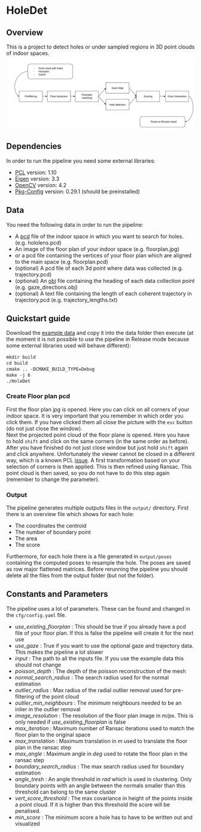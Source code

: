 # HoleDet
## Overview
This is a project to detect holes or under sampled regions in 3D point clouds of indoor spaces. 
![a flowdiagram of the pipeline](pipeline.png)

## Dependencies
In order to run the pipeline you need some external libraries:
- [PCL](https://pointclouds.org/downloads/) version: 1.10
- [Eigen](https://eigen.tuxfamily.org/index.php?title=Main_Page) version: 3.3
- [OpenCV](https://opencv.org/releases/) version: 4.2
- [Pkg-Config](https://www.freedesktop.org/wiki/Software/pkg-config/) version: 0.29.1 (should be preinstalled)

## Data
You need the following data in order to run the pipeline:
- A [pcd](https://pointclouds.org/documentation/tutorials/pcd_file_format.html) file of the indoor space
in which you want to search for holes. (e.g. hololens.pcd)
- An image of the floor plan of your indoor space (e.g. floorplan.jpg)
- or a pcd file containing the vertices of your floor plan which are aligned to the main space (e.g. floorplan.pcd)
- (optional) A pcd file of each 3d point where data was collected (e.g. trajectory.pcd)
- (optional) An [obj](https://en.wikipedia.org/wiki/Wavefront_.obj_file) file containing the heading of 
each data collection point (e.g. gaze_directions.obj) 
- (optional) A text file containing the length of each coherent trajectory in trajectory.pcd
(e.g. trajectory_lengths.txt)

## Quickstart guide
Download the [example data](https://drive.google.com/drive/folders/12w7HHLvwecHy12qnrM2um-8PaWJ3Vupf?usp=sharing) 
and copy it into the data folder then execute 
(at the moment it is not possible to use the pipeline in Release mode because some external 
libraries used will behave different):
```commandline
mkdir build
cd build
cmake .. -DCMAKE_BUILD_TYPE=Debug
make -j 6
./HoleDet
```

### Create Floor plan pcd
First the floor plan jpg is opened. Here you can click on all corners of your indoor space. It is very important that 
you remember in which order you click them. If you have clicked them all close the picture with the `esc` button 
(do not just close the window). \
Next the projected point cloud of the floor plane is opened. Here you have to hold `shift` and click on the same 
corners (in the same order as before). After you have finished do not just close window but just hold `shift` again 
and click anywhere. Unfortunately the viewer cannot be closed in a different way, which is a known PCL 
[issue](https://github.com/PointCloudLibrary/pcl/issues/3959). A first transformation based on your selection of corners 
is then applied. This is then refined using Ransac. This point cloud is then saved, so you do not have to do this step 
again (remember to change the parameter).

### Output
The pipeline generates multiple outputs files in the `output/` directory. First there is an overview 
file which shows for each hole:
- The coordinates the centroid
- The number of boundary point
- The area
- The score

Furthermore, for each hole there is a file generated in `output/poses` containing 
the computed poses to resample the hole. The poses are saved as row major flattened matrices. 
Before rerunning the pipeline you should delete all the files from the output folder (but not the folder).

## Constants and Parameters
The pipeline uses a lot of parameters. These can be found and changed in the `cfg/config.yaml` file.
- *use_existing_floorplan* 
: This should be true if you already have a pcd file of your floor plan. If this is false the pipeline will create it 
for the next use
- *use_gaze*
: True if you want to use the optional gaze and trajectory data. This makes the pipeline a lot slower
- *input* 
: The path to all the inputs file. If you use the example data this should not change
- *poisson_depth*
: The depth of the poisson reconstruction of the mesh
- *normal_search_radius*
: The search radius used for the normal estimation
- *outlier_radius*
: Max radius of the radial outlier removal used for pre-filtering of the point cloud
- *outlier_min_neighbours*
: The minimum neighbours needed to be an inlier in the outlier removal
- *image_resolution* 
: The resolution of the floor plan image in *m/px*. This is only needed if *use_existing_floorplan* is false
- *max_iteration* 
: Maximum number of Ransac iterations used to match the floor plan to the original space
- *max_translation* 
: Maximum translation in *m* used to translate the floor plan in the ransac step
- *max_angle*
: Maximum angle in *deg* used to rotate the floor plan in the ransac step
- *boundary_search_radius* 
: The max search radius used for boundary estimation
- *angle_tresh* 
: An angle threshold in *rad* which is used in clustering. Only boundary points with an angle between the normals 
smaller than this threshold can belong to the same cluster
- *vert_score_threshold* 
: The max covariance in height of the points inside a point cloud. If it is higher than this threshold the score 
will be penalised.
- *min_score*
: The minimum score a hole has to have to be written out and visualized